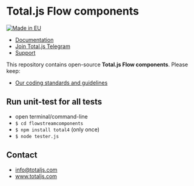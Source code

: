 # Total.js Flow components

[![Made in EU](https://cdn.componentator.com/eu-small.png)](https://european-union.europa.eu/)

- [Documentation](https://docs.totaljs.com)
- [Join Total.js Telegram](https://t.me/totaljs)
- [Support](https://www.totaljs.com/support/)

This repository contains open-source __Total.js Flow components__. Please keep:

- [Our coding standards and guidelines](https://docs.totaljs.com/welcome/67b47001ty51c/)

## Run unit-test for all tests

- open terminal/command-line
- `$ cd flowstreamcomponents`
- `$ npm install total4` (only once)
- `$ node tester.js`

## Contact

- <info@totaljs.com>
- www.totaljs.com
